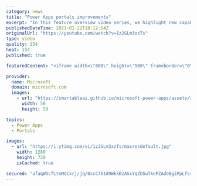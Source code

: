 ```yaml
---
category: news
title: "Power Apps portals improvements"
excerpt: "In this feature overview video series, we highlight new capabilities included in the latest update to Microsoft Power Apps.  Power Apps portals improvements bring new capabilities for makers and developers by providing a new identity management configuration experience with enhanced functionality to"
publishedDateTime: 2021-01-22T18:12:14Z
originalUrl: "https://youtube.com/watch?v=1z2GLm3xzTs"
type: video
quality: 154
heat: 154
published: true

featuredContent: "<iframe width=\"800\" height=\"500\" frameborder=\"0\" src=\"https://www.youtube.com/embed/1z2GLm3xzTs\" allow=\"accelerometer; autoplay; encrypted-media; gyroscope; picture-in-picture\" allowfullscreen></iframe>"

provider:
  name: Microsoft
  domain: microsoft.com
  images:
    - url: "https://smartableai.github.io/microsoft-power-apps/assets/images/organizations/microsoft.com-50x50.jpg"
      width: 50
      height: 50

topics:
  - Power Apps
  - Portals

images:
  - url: "https://i.ytimg.com/vi/1z2GLm3xzTs/maxresdefault.jpg"
    width: 1280
    height: 720
    isCached: true

secured: "ufaqWOcfLtnMdCxrj/jq/0scC751d9WkkBzASxYqZb5uTkePZAdeBgiPpLfs4db8EnXmZIKJU1ff15eVgA2WpTJgxLYblzLNiZ/ocGr6mjYiToBoFa2XnCvLlDoTqXLGCM+h77mbvXzZc6QfSGF2R6R21WuurN72XRzN6ty8n/Xp/5BEJ4fzb/mhpx5LeKvnPewElDtAvwRPPqw/s0eSWcqcKvKzee0S7PADuWNYW8HKsh8ekbEU8ftyBnqJm9PMgjER1oiFo9VkD1Fs2dKAk8lLrZ9ba8wr3vP/46BTovFQea0yOhGcqC7Qy0iO7CfiXLAnjwkYto7N/HVnRkSqSHHOpO+21ckI3JqSI76I2xN3U1Es2Q5AtbyRDwZe76ewBaZQGPU3C6mzoCsMWspyt8WHxiBVPYsIrSnmKaW9VJczJi6/v+Ab83ZHJ98ZT8qi;olkwkVxVZI7OR9AiUF/4Cg=="
---
```


